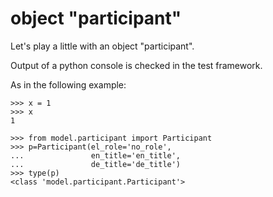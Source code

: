# object "participant"

Let's play a little with an object "participant".


Output of a python console is checked in the test framework.

As in the following example:

```pycon
>>> x = 1
>>> x
1

```

```pycon
>>> from model.participant import Participant
>>> p=Participant(el_role='no_role',
...               en_title='en_title',
...               de_title='de_title')
>>> type(p)
<class 'model.participant.Participant'>

```

